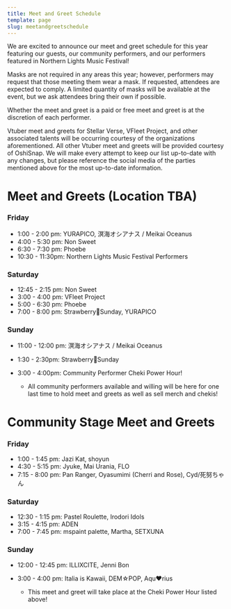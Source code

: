 ```yaml
---
title: Meet and Greet Schedule
template: page
slug: meetandgreetschedule
---
```

W﻿e are excited to announce our meet and greet schedule for this year featuring our guests, our community performers, and our performers featured in Northern Lights Music Festival!

Masks are not required in any areas this year; however, performers may request that those meeting them wear a mask. If requested, attendees are expected to comply. A limited quantity of masks will be available at the event, but we ask attendees bring their own if possible.

﻿﻿Whether the meet and greet is a paid or free meet and greet is at the discretion of each performer.

Vtuber meet and greets for Stellar Verse, VFleet Project, and other associated talents will be occurring courtesy of the organizations aforementioned. All other Vtuber meet and greets will be provided courtesy of OshiSnap. We will make every attempt to keep our list up-to-date with any changes, but please reference the social media of the parties mentioned above for the most up-to-date information.

# Meet and Greets (Location TBA)

### F﻿riday

* 1:00 - 2:00 pm: YURAPICO, 溟海オシアナス / Meikai Oceanus
* 4:00 - 5:30 pm: Non Sweet
* 6:30 - 7:30 pm: Phoebe
* 10:30 - 11:30pm: Northern Lights Music Festival Performers

### Saturday

* 12:45 - 2:15 pm: Non Sweet
* 3:00 - 4:00 pm: VFleet Project
* 5:00 - 6:30 pm: Phoebe
* 7:00 - 8:00 pm: Strawberry🍓Sunday, YURAPICO

### S﻿unday

* 1﻿1:00 - 12:00 pm: 溟海オシアナス / Meikai Oceanus
* 1:30 - 2:30pm: Strawberry🍓Sunday
* 3﻿:00 - 4:00pm: Community Performer Cheki Power Hour!

  * All community performers available and willing will be here for one last time to hold meet and greets as well as sell merch and chekis!

# Community Stage Meet and Greets

### Friday

* 1:00 - 1:45 pm: Jazi Kat, shoyun
* 4:30 - 5:15 pm: Jyuke, Mai Urania, FLO
* 7:15 - 8:00 pm: Pan Ranger, Oyasumimi (Cherri and Rose), Cyd/死努ちゃん

### Saturday

* 12:30 - 1:15 pm: Pastel Roulette, Irodori Idols
* 3:15 - 4:15 pm: ADEN
* 7:00 - 7:45 pm: mspaint palette, Martha, SETXUNA

### Sunday

* 12:00 - 12:45 pm: ILLIXCITE, Jenni Bon
* 3:00 - 4:00 pm: Italia is Kawaii, DEM☆POP, Aqu♥︎rius

  * This meet and greet will take place at the Cheki Power Hour listed above!
